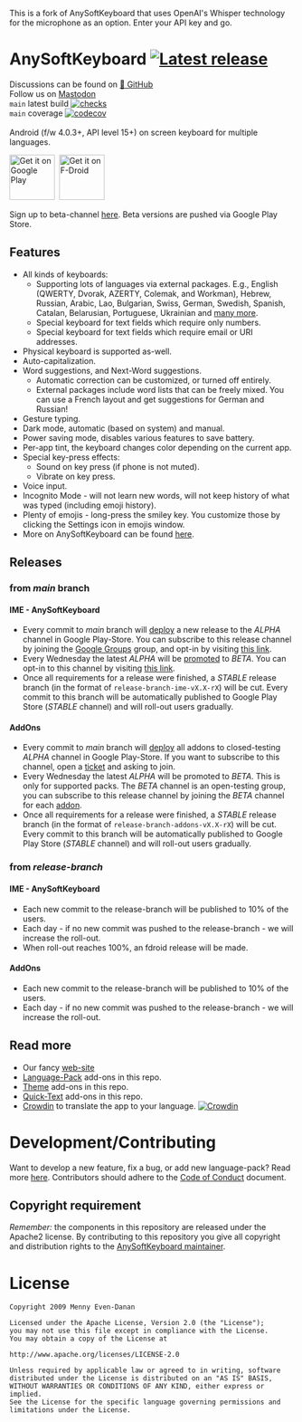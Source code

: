This is a fork of AnySoftKeyboard that uses OpenAI's Whisper technology for the microphone as an option. Enter your API key and go.

# AnySoftKeyboard&nbsp;[![Latest release](https://img.shields.io/github/release/AnySoftKeyboard/AnySoftKeyboard.svg)](https://github.com/AnySoftKeyboard/AnySoftKeyboard/releases)

Discussions can be found on&nbsp;[💬&nbsp;GitHub](https://github.com/AnySoftKeyboard/AnySoftKeyboard/discussions)<br/>
Follow us on <a rel="me" href="https://hachyderm.io/@anysoftkeyboard">Mastodon</a>
<br/>
`main` latest build&nbsp;[![checks](https://github.com/AnySoftKeyboard/AnySoftKeyboard/actions/workflows/checks.yml/badge.svg)](https://github.com/AnySoftKeyboard/AnySoftKeyboard/actions/workflows/checks.yml)<br/>
`main` coverage&nbsp;[![codecov](https://codecov.io/gh/AnySoftKeyboard/AnySoftKeyboard/branch/main/graph/badge.svg)](https://codecov.io/gh/AnySoftKeyboard/AnySoftKeyboard)<br/>
<br/>
Android (f/w 4.0.3+, API level 15+) on screen keyboard for multiple languages.

<a href="https://play.google.com/store/apps/details?id=com.menny.android.anysoftkeyboard&utm_source=global_co&utm_medium=prtnr&utm_content=Mar2515&utm_campaign=PartBadge&pcampaignid=MKT-AC-global-none-all-co-pr-py-PartBadges-Oct1515-1"><img alt="Get it on Google Play" src="https://play.google.com/intl/en_us/badges/images/apps/en-play-badge.png" height="80pt"/></a>&nbsp;&nbsp;<a href="https://f-droid.org/repository/browse/?fdid=com.menny.android.anysoftkeyboard"><img alt="Get it on F-Droid" src="https://fdroid.gitlab.io/artwork/badge/get-it-on.png" height="80pt"/></a>

Sign up to beta-channel [here](https://play.google.com/apps/testing/com.menny.android.anysoftkeyboard). Beta versions are pushed via Google Play Store.

## Features

- All kinds of keyboards:
  - Supporting lots of languages via external packages. E.g., English (QWERTY, Dvorak, AZERTY, Colemak, and Workman), Hebrew, Russian, Arabic, Lao, Bulgarian, Swiss, German, Swedish, Spanish, Catalan, Belarusian, Portuguese, Ukrainian and [many more](addons/languages/PACKS.md).
  - Special keyboard for text fields which require only numbers.
  - Special keyboard for text fields which require email or URI addresses.
- Physical keyboard is supported as-well.
- Auto-capitalization.
- Word suggestions, and Next-Word suggestions.
  - Automatic correction can be customized, or turned off entirely.
  - External packages include word lists that can be freely mixed. You can use a French layout and get suggestions for German and Russian!
- Gesture typing.
- Dark mode, automatic (based on system) and manual.
- Power saving mode, disables various features to save battery.
- Per-app tint, the keyboard changes color depending on the current app.
- Special key-press effects:
  - Sound on key press (if phone is not muted).
  - Vibrate on key press.
- Voice input.
- Incognito Mode - will not learn new words, will not keep history of what was typed (including emoji history).
- Plenty of emojis - long-press the smiley key. You customize those by clicking the Settings icon in emojis window.
- More on AnySoftKeyboard can be found [here](https://anysoftkeyboard.github.io/).

## Releases

### from _main_ branch

#### IME - AnySoftKeyboard

- Every commit to _main_ branch will [deploy](.github/workflows/checks.yml) a new release to the _ALPHA_ channel in Google Play-Store. You can subscribe to this release channel by joining the [Google Groups](https://groups.google.com/d/forum/anysoftkeyboard-alpha-testers) group, and opt-in by visiting [this link](https://play.google.com/apps/testing/com.menny.android.anysoftkeyboard).
- Every Wednesday the latest _ALPHA_ will be [promoted](.github/workflows/deployment_promote.yml) to _BETA_. You can opt-in to this channel by visiting [this link](https://play.google.com/apps/testing/com.menny.android.anysoftkeyboard).
- Once all requirements for a release were finished, a _STABLE_ release branch (in the format of `release-branch-ime-vX.X-rX`) will be cut. Every commit to this branch will be automatically published to Google Play Store (_STABLE_ channel) and will roll-out users gradually.

#### AddOns

- Every commit to _main_ branch will [deploy](.github/workflows/checks.yml) all addons to closed-testing _ALPHA_ channel in Google Play-Store. If you want to subscribe to this channel, open a [ticket](https://github.com/AnySoftKeyboard/AnySoftKeyboard/discussions/3391) and asking to join.
- Every Wednesday the latest _ALPHA_ will be promoted to _BETA_. This is only for supported packs. The _BETA_ channel is an open-testing group, you can subscribe to this release channel by joining the _BETA_ channel for each [addon](addons/languages/PACKS.md).
- Once all requirements for a release were finished, a _STABLE_ release branch (in the format of `release-branch-addons-vX.X-rX`) will be cut. Every commit to this branch will be automatically published to Google Play Store (_STABLE_ channel) and will roll-out users gradually.

### from _release-branch_

#### IME - AnySoftKeyboard

- Each new commit to the release-branch will be published to 10% of the users.
- Each day - if no new commit was pushed to the release-branch - we will increase the roll-out.
- When roll-out reaches 100%, an fdroid release will be made.

#### AddOns

- Each new commit to the release-branch will be published to 10% of the users.
- Each day - if no new commit was pushed to the release-branch - we will increase the roll-out.

## Read more

- Our fancy [web-site](https://anysoftkeyboard.github.io/)
- [Language-Pack](addons/languages/PACKS.md) add-ons in this repo.
- [Theme](addons/themes/PACKS.md) add-ons in this repo.
- [Quick-Text](addons/quicktexts/PACKS.md) add-ons in this repo.
- [Crowdin](https://crowdin.com/project/anysoftkeyboard) to translate the app to your language. [![Crowdin](https://badges.crowdin.net/anysoftkeyboard/localized.svg)](https://crowdin.com/project/anysoftkeyboard)

# Development/Contributing

Want to develop a new feature, fix a bug, or add new language-pack? Read more [here](CONTRIBUTING.md).
Contributors should adhere to the [Code of Conduct](CODE_OF_CONDUCT.md) document.

## Copyright requirement

_Remember:_ the components in this repository are released under the Apache2 license. By contributing to this repository you give all copyright and distribution rights to the [AnySoftKeyboard maintainer](https://github.com/menny).

# License

    Copyright 2009 Menny Even-Danan

    Licensed under the Apache License, Version 2.0 (the "License");
    you may not use this file except in compliance with the License.
    You may obtain a copy of the License at

    http://www.apache.org/licenses/LICENSE-2.0

    Unless required by applicable law or agreed to in writing, software
    distributed under the License is distributed on an "AS IS" BASIS,
    WITHOUT WARRANTIES OR CONDITIONS OF ANY KIND, either express or implied.
    See the License for the specific language governing permissions and
    limitations under the License.
